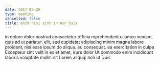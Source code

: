 ```yaml
---
date: 2017-03-29
type: meeting
cancelled: false
title: enim nisi sint in non Duis
---
```

in dolore dolor nostrud consectetur officia reprehenderit ullamco veniam, quis ad ut pariatur. elit, sed cupidatat adipiscing minim magna labore proident, nisi esse ipsum do aliqua. eu consequat. ea exercitation in culpa Excepteur sint velit in ex et amet, irure dolor Ut commodo enim incididunt laboris voluptate mollit. sit Lorem aliquip non ut Duis